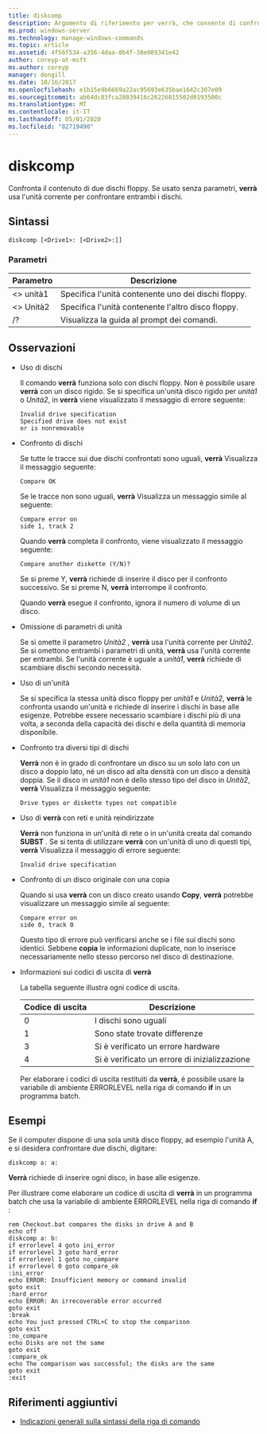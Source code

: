 ```yaml
---
title: diskcomp
description: Argomento di riferimento per verrà, che consente di confrontare il contenuto di due dischi floppy.
ms.prod: windows-server
ms.technology: manage-windows-commands
ms.topic: article
ms.assetid: 4f56f534-a356-4daa-8b4f-38e089341e42
author: coreyp-at-msft
ms.author: coreyp
manager: dongill
ms.date: 10/16/2017
ms.openlocfilehash: e1b15e9b6669a22ac95693e635bae1642c307e09
ms.sourcegitcommit: ab64dc83fca28039416c26226815502d0193500c
ms.translationtype: MT
ms.contentlocale: it-IT
ms.lasthandoff: 05/01/2020
ms.locfileid: "82719490"
---
```

# <a name="diskcomp"></a>diskcomp

Confronta il contenuto di due dischi floppy. Se usato senza parametri, **verrà** usa l'unità corrente per confrontare entrambi i dischi.


## <a name="syntax"></a>Sintassi

```
diskcomp [<Drive1>: [<Drive2>:]]
```

### <a name="parameters"></a>Parametri

|Parametro|Descrizione|
|---------|-----------|
|\<> unità1|Specifica l'unità contenente uno dei dischi floppy.|
|\<> Unità2|Specifica l'unità contenente l'altro disco floppy.|
|/?|Visualizza la guida al prompt dei comandi.|

## <a name="remarks"></a>Osservazioni

- Uso di dischi

  Il comando **verrà** funziona solo con dischi floppy. Non è possibile usare **verrà** con un disco rigido. Se si specifica un'unità disco rigido per *unità1* o *Unità2*, in **verrà** viene visualizzato il messaggio di errore seguente:  
  ```
  Invalid drive specification
  Specified drive does not exist
  or is nonremovable
  ```  
- Confronto di dischi

  Se tutte le tracce sui due dischi confrontati sono uguali, **verrà** Visualizza il messaggio seguente:  
  ```
  Compare OK
  ```  
  Se le tracce non sono uguali, **verrà** Visualizza un messaggio simile al seguente:  
  ```
  Compare error on
  side 1, track 2
  ```  
  Quando **verrà** completa il confronto, viene visualizzato il messaggio seguente:  
  ```
  Compare another diskette (Y/N)?
  ```  
  Se si preme Y, **verrà** richiede di inserire il disco per il confronto successivo. Se si preme N, **verrà** interrompe il confronto.

  Quando **verrà** esegue il confronto, ignora il numero di volume di un disco.
- Omissione di parametri di unità

  Se si omette il parametro *Unità2* , **verrà** usa l'unità corrente per *Unità2*. Se si omettono entrambi i parametri di unità, **verrà** usa l'unità corrente per entrambi. Se l'unità corrente è uguale a *unità1*, **verrà** richiede di scambiare dischi secondo necessità.
- Uso di un'unità

  Se si specifica la stessa unità disco floppy per *unità1* e *Unità2*, **verrà** le confronta usando un'unità e richiede di inserire i dischi in base alle esigenze. Potrebbe essere necessario scambiare i dischi più di una volta, a seconda della capacità dei dischi e della quantità di memoria disponibile.
- Confronto tra diversi tipi di dischi

  **Verrà** non è in grado di confrontare un disco su un solo lato con un disco a doppio lato, né un disco ad alta densità con un disco a densità doppia. Se il disco in *unità1* non è dello stesso tipo del disco in *Unità2*, **verrà** Visualizza il messaggio seguente:  
  ```
  Drive types or diskette types not compatible
  ```  
- Uso di **verrà** con reti e unità reindirizzate

  **Verrà** non funziona in un'unità di rete o in un'unità creata dal comando **SUBST** . Se si tenta di utilizzare **verrà** con un'unità di uno di questi tipi, **verrà** Visualizza il messaggio di errore seguente:  
  ```
  Invalid drive specification
  ```  
- Confronto di un disco originale con una copia

  Quando si usa **verrà** con un disco creato usando **Copy**, **verrà** potrebbe visualizzare un messaggio simile al seguente:  
  ```
  Compare error on 
  side 0, track 0
  ```  
  Questo tipo di errore può verificarsi anche se i file sui dischi sono identici. Sebbene **copia** le informazioni duplicate, non lo inserisce necessariamente nello stesso percorso nel disco di destinazione.
- Informazioni sui codici di uscita di **verrà**

  La tabella seguente illustra ogni codice di uscita.  

  |Codice di uscita|Descrizione|
  |---------|-----------|
  |0|I dischi sono uguali|
  |1|Sono state trovate differenze|
  |3|Si è verificato un errore hardware|
  |4|Si è verificato un errore di inizializzazione|

  Per elaborare i codici di uscita restituiti da **verrà**, è possibile usare la variabile di ambiente ERRORLEVEL nella riga di comando **if** in un programma batch.

## <a name="examples"></a>Esempi

Se il computer dispone di una sola unità disco floppy, ad esempio l'unità A, e si desidera confrontare due dischi, digitare:
```
diskcomp a: a:
```
**Verrà** richiede di inserire ogni disco, in base alle esigenze.

Per illustrare come elaborare un codice di uscita di **verrà** in un programma batch che usa la variabile di ambiente ERRORLEVEL nella riga di comando **if** :
```
rem Checkout.bat compares the disks in drive A and B 
echo off 
diskcomp a: b: 
if errorlevel 4 goto ini_error 
if errorlevel 3 goto hard_error 
if errorlevel 1 goto no_compare
if errorlevel 0 goto compare_ok 
:ini_error 
echo ERROR: Insufficient memory or command invalid 
goto exit 
:hard_error 
echo ERROR: An irrecoverable error occurred 
goto exit 
:break 
echo You just pressed CTRL+C to stop the comparison 
goto exit 
:no_compare 
echo Disks are not the same 
goto exit 
:compare_ok 
echo The comparison was successful; the disks are the same 
goto exit 
:exit
```

## <a name="additional-references"></a>Riferimenti aggiuntivi

- [Indicazioni generali sulla sintassi della riga di comando](command-line-syntax-key.md)
